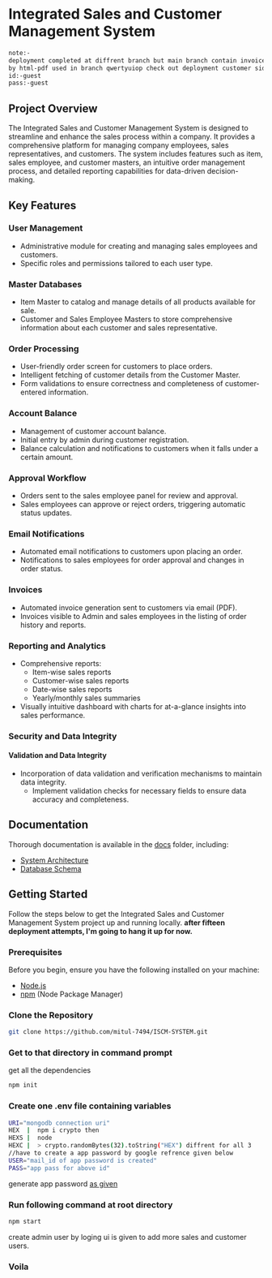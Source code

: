  # Integrated Sales and Customer Management System
 
```bash
note:-
deployment completed at diffrent branch but main branch contain invoice sending with puppeteer which is harder to deploy, another way is that direct internally pass the ejs page and cnvert into invoice pdf
by html-pdf used in branch qwertyuiop check out deployment customer side
id:-guest
pass:-guest
```

## Project Overview

The Integrated Sales and Customer Management System is designed to streamline and enhance the sales process within a company. It provides a comprehensive platform for managing company employees, sales representatives, and customers. The system includes features such as item, sales employee, and customer masters, an intuitive order management process, and detailed reporting capabilities for data-driven decision-making.

## Key Features

### User Management

- Administrative module for creating and managing sales employees and customers.
- Specific roles and permissions tailored to each user type.

### Master Databases

- Item Master to catalog and manage details of all products available for sale.
- Customer and Sales Employee Masters to store comprehensive information about each customer and sales representative.

### Order Processing

- User-friendly order screen for customers to place orders.
- Intelligent fetching of customer details from the Customer Master.
- Form validations to ensure correctness and completeness of customer-entered information.

### Account Balance

- Management of customer account balance.
- Initial entry by admin during customer registration.
- Balance calculation and notifications to customers when it falls under a certain amount.

### Approval Workflow

- Orders sent to the sales employee panel for review and approval.
- Sales employees can approve or reject orders, triggering automatic status updates.

### Email Notifications

- Automated email notifications to customers upon placing an order.
- Notifications to sales employees for order approval and changes in order status.

### Invoices

- Automated invoice generation sent to customers via email (PDF).
- Invoices visible to Admin and sales employees in the listing of order history and reports.

### Reporting and Analytics

- Comprehensive reports:
  - Item-wise sales reports
  - Customer-wise sales reports
  - Date-wise sales reports
  - Yearly/monthly sales summaries
- Visually intuitive dashboard with charts for at-a-glance insights into sales performance.

### Security and Data Integrity

  #### Validation and Data Integrity

  - Incorporation of data validation and verification mechanisms to maintain data integrity.
    - Implement validation checks for necessary fields to ensure data accuracy and completeness.

## Documentation

Thorough documentation is available in the [docs](./docs) folder, including:

- [System Architecture](./docs/system-architecture.md)
- [Database Schema](./docs/database-schema.md)

## Getting Started

Follow the steps below to get the Integrated Sales and Customer Management System project up and running locally.
**after fifteen deployment attempts, I'm going to hang it up for now.**

### Prerequisites

Before you begin, ensure you have the following installed on your machine:

- [Node.js](https://nodejs.org/)
- [npm](https://www.npmjs.com/) (Node Package Manager)

### Clone the Repository

```bash
git clone https://github.com/mitul-7494/ISCM-SYSTEM.git
```

### Get to that directory in command prompt

get all the dependencies
```bash
npm init
```

### Create one .env file containing variables

```bash
URI="mongodb connection uri"
HEX  |  npm i crypto then
HEXS |  node
HEXC |  > crypto.randomBytes(32).toString("HEX") diffrent for all 3
//have to create a app password by google refrence given below
USER="mail_id of app password is created"
PASS="app pass for above id"
```
generate app password [as given](https://www.febooti.com/products/automation-workshop/tutorials/enable-google-app-passwords-for-smtp.html)

### Run following command at root directory

```bash
npm start
```
create admin user by loging ui is given to add more sales and customer users.

### Voila
